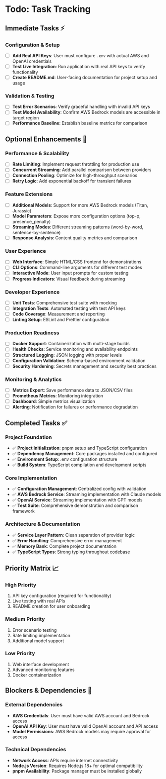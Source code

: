 # Todo: Task Tracking

## Immediate Tasks ⚡

### Configuration & Setup
- [ ] **Add Real API Keys**: User must configure `.env` with actual AWS and OpenAI credentials
- [ ] **Test Live Integration**: Run application with real API keys to verify functionality
- [ ] **Create README.md**: User-facing documentation for project setup and usage

### Validation & Testing
- [ ] **Test Error Scenarios**: Verify graceful handling with invalid API keys
- [ ] **Test Model Availability**: Confirm AWS Bedrock models are accessible in target region
- [ ] **Performance Baseline**: Establish baseline metrics for comparison

## Optional Enhancements 🚀

### Performance & Scalability
- [ ] **Rate Limiting**: Implement request throttling for production use
- [ ] **Concurrent Streaming**: Add parallel comparison between providers
- [ ] **Connection Pooling**: Optimize for high-throughput scenarios
- [ ] **Retry Logic**: Add exponential backoff for transient failures

### Feature Extensions
- [ ] **Additional Models**: Support for more AWS Bedrock models (Titan, Jurassic)
- [ ] **Model Parameters**: Expose more configuration options (top-p, presence_penalty)
- [ ] **Streaming Modes**: Different streaming patterns (word-by-word, sentence-by-sentence)
- [ ] **Response Analysis**: Content quality metrics and comparison

### User Experience
- [ ] **Web Interface**: Simple HTML/CSS frontend for demonstrations
- [ ] **CLI Options**: Command-line arguments for different test modes
- [ ] **Interactive Mode**: User input prompts for custom testing
- [ ] **Progress Indicators**: Visual feedback during streaming

### Developer Experience
- [ ] **Unit Tests**: Comprehensive test suite with mocking
- [ ] **Integration Tests**: Automated testing with test API keys
- [ ] **Code Coverage**: Measurement and reporting
- [ ] **Linting Setup**: ESLint and Prettier configuration

### Production Readiness
- [ ] **Docker Support**: Containerization with multi-stage builds
- [ ] **Health Checks**: Service monitoring and availability endpoints
- [ ] **Structured Logging**: JSON logging with proper levels
- [ ] **Configuration Validation**: Schema-based environment validation
- [ ] **Security Hardening**: Secrets management and security best practices

### Monitoring & Analytics
- [ ] **Metrics Export**: Save performance data to JSON/CSV files
- [ ] **Prometheus Metrics**: Monitoring integration
- [ ] **Dashboard**: Simple metrics visualization
- [ ] **Alerting**: Notification for failures or performance degradation

## Completed Tasks ✅

### Project Foundation
- ✅ **Project Initialization**: pnpm setup and TypeScript configuration
- ✅ **Dependency Management**: Core packages installed and configured
- ✅ **Environment Setup**: .env configuration structure
- ✅ **Build System**: TypeScript compilation and development scripts

### Core Implementation
- ✅ **Configuration Management**: Centralized config with validation
- ✅ **AWS Bedrock Service**: Streaming implementation with Claude models
- ✅ **OpenAI Service**: Streaming implementation with GPT models
- ✅ **Test Suite**: Comprehensive demonstration and comparison framework

### Architecture & Documentation
- ✅ **Service Layer Pattern**: Clean separation of provider logic
- ✅ **Error Handling**: Comprehensive error management
- ✅ **Memory Bank**: Complete project documentation
- ✅ **TypeScript Types**: Strong typing throughout codebase

## Priority Matrix 📈

### High Priority
1. API key configuration (required for functionality)
2. Live testing with real APIs
3. README creation for user onboarding

### Medium Priority
1. Error scenario testing
2. Rate limiting implementation
3. Additional model support

### Low Priority
1. Web interface development
2. Advanced monitoring features
3. Docker containerization

## Blockers & Dependencies 🚧

### External Dependencies
- **AWS Credentials**: User must have valid AWS account and Bedrock access
- **OpenAI API Key**: User must have valid OpenAI account and API access
- **Model Permissions**: AWS Bedrock models may require approval for access

### Technical Dependencies
- **Network Access**: APIs require internet connectivity
- **Node.js Version**: Requires Node.js 18+ for optimal compatibility
- **pnpm Availability**: Package manager must be installed globally 